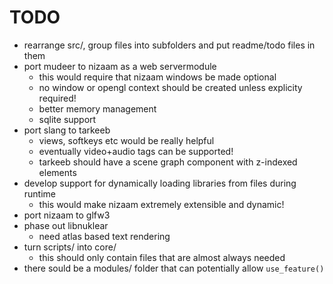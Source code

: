 # TODO

* rearrange src/, group files into subfolders and put readme/todo files in them
* port mudeer to nizaam as a web servermodule
	* this would require that nizaam windows be made optional
	* no window or opengl context should be created unless explicity required!
	* better memory management
	* sqlite support
* port slang to tarkeeb
	* views, softkeys etc would be really helpful
	* eventually video+audio tags can be supported!
	* tarkeeb should have a scene graph component with z-indexed elements
* develop support for dynamically loading libraries from files during runtime
	* this would make nizaam extremely extensible and dynamic!
* port nizaam to glfw3
* phase out libnuklear
	* need atlas based text rendering
* turn scripts/ into core/
	* this should only contain files that are almost always needed
* there sould be a modules/ folder that can potentially allow ``use_feature()``
	




